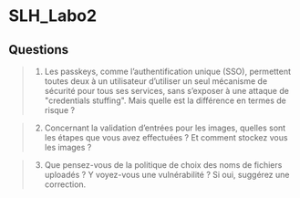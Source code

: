 # SLH_Labo2
## Questions

> 1. Les passkeys, comme l’authentification unique (SSO), permettent toutes deux à un utilisateur d’utiliser un seul mécanisme de sécurité pour tous ses services, sans s’exposer à une attaque de "credentials stuffing". Mais quelle est la différence en termes de risque ?

> 2. Concernant la validation d’entrées pour les images, quelles sont les étapes que vous avez effectuées ? Et comment stockez vous les images ?

> 3. Que pensez-vous de la politique de choix des noms de fichiers uploadés ? Y voyez-vous une vulnérabilité ? Si oui, suggérez une correction.